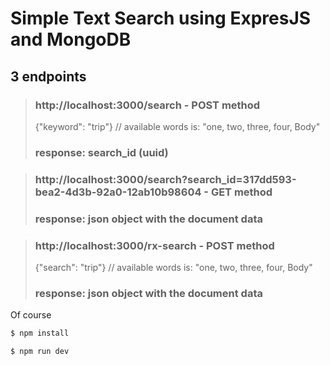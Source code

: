 # Simple Text Search using ExpresJS and MongoDB


## 3 endpoints
> ### http://localhost:3000/search - POST method
> {"keyword": "trip"} // available words is: "one, two, three, four, Body"
> ### response: search_id (uuid)

> ### http://localhost:3000/search?search_id=317dd593-bea2-4d3b-92a0-12ab10b98604 - GET method
> ### response: json object with the document data


> ### http://localhost:3000/rx-search - POST method
> {"search": "trip"} // available words is: "one, two, three, four, Body"
> ### response: json object with the document data


Of course
```sh
$ npm install
```
```sh
$ npm run dev
```

